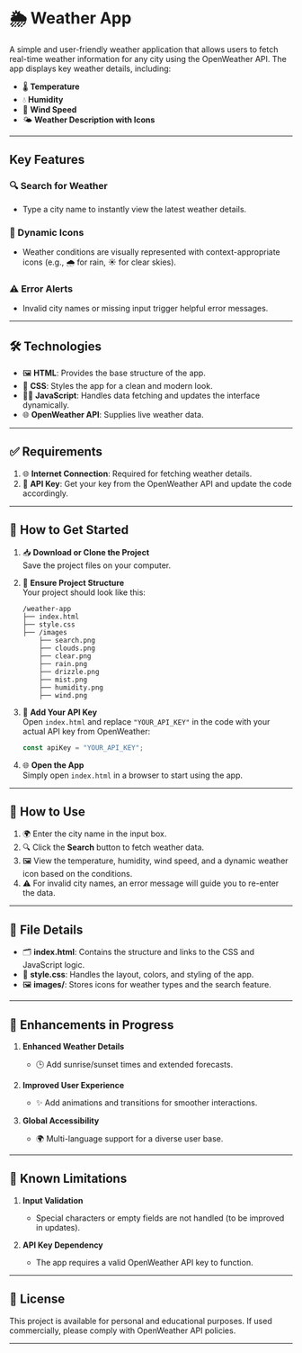 # 🌦️ Weather App  

A simple and user-friendly weather application that allows users to fetch real-time weather information for any city using the OpenWeather API. The app displays key weather details, including:  
- 🌡️ **Temperature**  
- 💧 **Humidity**  
- 💨 **Wind Speed**  
- 🌤️ **Weather Description with Icons**  

---

## Key Features  

### 🔍 Search for Weather  
- Type a city name to instantly view the latest weather details.  

### 🌈 Dynamic Icons  
- Weather conditions are visually represented with context-appropriate icons (e.g., 🌧️ for rain, ☀️ for clear skies).  

### ⚠️ Error Alerts  
- Invalid city names or missing input trigger helpful error messages.  

---

## 🛠️ Technologies  

- 🖼️ **HTML**: Provides the base structure of the app.  
- 🎨 **CSS**: Styles the app for a clean and modern look.  
- 🧑‍💻 **JavaScript**: Handles data fetching and updates the interface dynamically.  
- 🌐 **OpenWeather API**: Supplies live weather data.  

---

## ✅ Requirements  

1. 🌐 **Internet Connection**: Required for fetching weather details.  
2. 🔑 **API Key**: Get your key from the OpenWeather API and update the code accordingly.  

---

## 🚀 How to Get Started  

1. 📥 **Download or Clone the Project**  
   Save the project files on your computer.  

2. 📂 **Ensure Project Structure**  
   Your project should look like this:  
   ```plaintext
   /weather-app  
   ├── index.html  
   ├── style.css  
   ├── /images  
       ├── search.png  
       ├── clouds.png  
       ├── clear.png  
       ├── rain.png  
       ├── drizzle.png  
       ├── mist.png  
       ├── humidity.png  
       ├── wind.png  
   ```  

3. 🔑 **Add Your API Key**  
   Open `index.html` and replace `"YOUR_API_KEY"` in the code with your actual API key from OpenWeather:  
   ```javascript  
   const apiKey = "YOUR_API_KEY";  
   ```  

4. 🌐 **Open the App**  
   Simply open `index.html` in a browser to start using the app.  

---

## 🎯 How to Use  

1. 🌍 Enter the city name in the input box.  
2. 🔍 Click the **Search** button to fetch weather data.  
3. 🖼️ View the temperature, humidity, wind speed, and a dynamic weather icon based on the conditions.  
4. ⚠️ For invalid city names, an error message will guide you to re-enter the data.  

---

## 📁 File Details  

- 🗂️ **index.html**: Contains the structure and links to the CSS and JavaScript logic.  
- 🎨 **style.css**: Handles the layout, colors, and styling of the app.  
- 🖼️ **images/**: Stores icons for weather types and the search feature.  

---

## 🌟 Enhancements in Progress  

1. **Enhanced Weather Details**  
   - 🕒 Add sunrise/sunset times and extended forecasts.  

2. **Improved User Experience**  
   - ✨ Add animations and transitions for smoother interactions.  

3. **Global Accessibility**  
   - 🌍 Multi-language support for a diverse user base.  

---

## 🐞 Known Limitations  

1. **Input Validation**  
   - Special characters or empty fields are not handled (to be improved in updates).  

2. **API Key Dependency**  
   - The app requires a valid OpenWeather API key to function.  

---

## 📜 License  

This project is available for personal and educational purposes. If used commercially, please comply with OpenWeather API policies.  

---  

